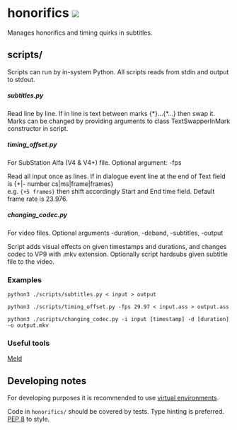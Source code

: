 # honorifics [![](https://img.shields.io/badge/python-3.5+-blue.svg)](https://docs.python.org/3.5/index.html)
Manages honorifics and timing quirks in subtitles.

## scripts/

Scripts can run by in-system Python. All scripts reads from stdin and output to stdout.

##### subtitles.py

Read line by line.
If in line is text between marks {\*}...{\*...} then swap it. 
Marks can be changed by providing arguments to class TextSwapperInMark constructor in script.

##### timing_offset.py

For SubStation Alfa (V4 & V4+) file. Optional argument: -fps

Read all input once as lines.
If in dialogue event line at the end of Text field is {+|- number cs|ms|frame|frames}  
e.g. `{+5 frames}` then shift accordingly Start and End time field.
Default frame rate is 23.976.

##### changing_codec.py

For video files. Optional arguments -duration, -deband, -subtitles, -output

Script adds visual effects on given timestamps and durations, and changes codec to VP9 with .mkv extension.
Optionally script hardsubs given subtitle file to the video.

### Examples

`python3 ./scripts/subtitles.py < input > output`

`python3 ./scripts/timing_offset.py -fps 29.97 < input.ass > output.ass`

`python3 ./scripts/changing_codec.py -i input [timestamp] -d [duration] -o output.mkv`

### Useful tools

[Meld](http://meldmerge.org/)

## Developing notes

For developing purposes it is recommended to use [virtual environments](https://docs.python.org/3.6/library/venv.html).

Code in `honorifics/` should be covered by tests. Type hinting is preferred. [PEP 8](https://www.python.org/dev/peps/pep-0008/) to style.
